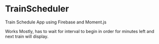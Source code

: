 # TrainScheduler

Train Schedule App using Firebase and Moment.js

Works Mostly, has to wait for interval to begin in order for minutes left and next train will display. 


